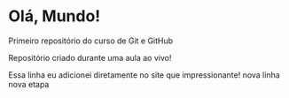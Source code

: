 # Olá, Mundo!
 Primeiro repositório do curso de Git e GitHub

 Repositório criado durante uma aula ao vivo!
 
 Essa linha eu adicionei diretamente no site que impressionante!
nova linha
nova etapa
